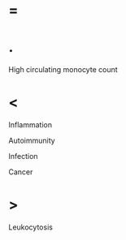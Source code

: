# =

# .

High circulating monocyte count

# <

Inflammation

Autoimmunity

Infection

Cancer

# >

Leukocytosis
